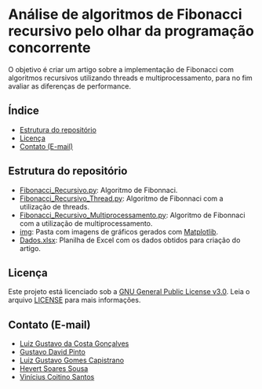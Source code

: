 # Análise de algoritmos de Fibonacci recursivo pelo olhar da programação concorrente
O objetivo é criar um artigo sobre a implementação de Fibonacci com algoritmos recursivos utilizando threads e multiprocessamento, para no fim avaliar as diferenças de performance.

## Índice

- [Estrutura do repositório](#estrutura-do-repositório)
- [Licença](#licença)
- [Contato (E-mail)](#contato-(E-mail))

## Estrutura do repositório

- [Fibonacci_Recursivo.py](https://github.com/Programacao-Concorrente-e-Distribuida/Analise_Fibonacci/blob/main/Fibonacci_Recursivo.py): Algoritmo de Fibonnaci.
- [Fibonacci_Recursivo_Thread.py](https://github.com/Programacao-Concorrente-e-Distribuida/Analise_Fibonacci/blob/main/Fibonacci_Recursivo_Thread.py): Algoritmo de Fibonnaci com a utilização de threads.
- [Fibonacci_Recursivo_Multiprocessamento.py](https://github.com/Programacao-Concorrente-e-Distribuida/Analise_Fibonacci/blob/main/Fibonacci_Recursivo_Multiprocessamento.py): Algoritmo de Fibonnaci com a utilização de multiprocessamento.
- [img](https://github.com/Programacao-Concorrente-e-Distribuida/Analise_Fibonacci/tree/main/Img): Pasta com imagens de gráficos gerados com [Matplotlib](https://matplotlib.org/).
- [Dados.xlsx](https://github.com/Programacao-Concorrente-e-Distribuida/Analise_Fibonacci/blob/main/Dados.xlsx): Planilha de Excel com os dados obtidos para criação do artigo.

## Licença

Este projeto está licenciado sob a [GNU General Public License v3.0](https://www.gnu.org/licenses/gpl-3.0.en.html). Leia o arquivo [LICENSE](https://github.com/Programacao-Concorrente-e-Distribuida/algoritmo/blob/main/LICENSE) para mais informações.

## Contato (E-mail)

- [Luiz Gustavo da Costa Gonçalves](luizg.dev@gmail.com)
- [Gustavo David Pinto](gustavodavidpinto@gmail.com)
- [Luiz Gustavo Gomes Capistrano](gustavo.capistrano64@gmail.com)
- [Hevert Soares Sousa](hevert.sousa@outlook.com)
- [Vinícius Coitino Santos](vinicius.coitino@eb.mil.br)
